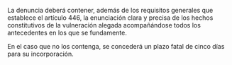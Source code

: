 La denuncia deberá contener, además de los requisitos generales que establece el artículo 446, la enunciación clara y precisa de los hechos constitutivos de la vulneración alegada acompañándose todos los antecedentes en los que se fundamente.

En el caso que no los contenga, se concederá un plazo fatal de cinco días para su incorporación.